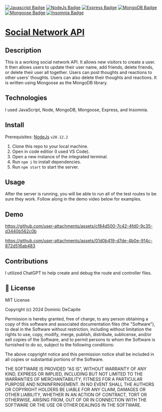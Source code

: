 [![Javascript Badge](https://img.shields.io/badge/JavaScript-F7DF1E?logo=javascript&logoColor=000&style=for-the-badge)]() [![NodeJs Badge](https://img.shields.io/badge/NodeJs-339933?logo=node.js&logoColor=FFF&style=for-the-badge)]() [![Express Badge](https://img.shields.io/badge/Express-000000?logo=express&logoColor=FFF&style=for-the-badge)]() [![MongoDB Badge](https://img.shields.io/badge/MongoDB-47A248?logo=mongodb&logoColor=FFF&style=for-the-badge)]() [![Mongoose Badge](https://img.shields.io/badge/Mongoose-880000?logo=mongoose&logoColor=FFF&style=for-the-badge)]() [![Insomnia Badge](https://img.shields.io/badge/Insomnia-4000BF?logo=insomnia&logoColor=FFF&style=for-the-badge)]()

# [Social Network API](https://github.com/domdecap/social-network-api)



## Description

This is a working social network API. It allows new visitors to create a user. It then allows users to update their user name, add friends, delete friends, or delete their user all together. Users can post thoughts and reactions to other users' thoughts. Users can also delete their thoughts and reactions. It is written using Mongoose as the MongoDB library.

## Technologies

I used JavaScript, Node, MongoDB, Mongoose, Express, and Insomnia.

## Install

Prerequisites: [NodeJs](https://nodejs.org/en) ```v20.12.2```

1. Clone this repo to your local machine.
2. Open in code editior (I used VS Code).
3. Open a new instance of the integrated terminal.
4. Run ```npm i``` to install dependencies.
5. Run ```npm start``` to start the server.

## Usage

After the server is running, you will be able to run all of the test routes to be sure they work. Follow along in the demo video below for examples.

## Demo




https://github.com/user-attachments/assets/cf84d500-7c42-4fd0-9c35-d3440b562c0b






https://github.com/user-attachments/assets/01d0b419-d7de-4b0e-914c-872d516ab483







## Contributions

I utilized ChatGPT to help create and debug the route and controller files.

## 📜 License

MIT License

Copyright (c) 2024 Dominic DeCapite

Permission is hereby granted, free of charge, to any person obtaining a copy
of this software and associated documentation files (the "Software"), to deal
in the Software without restriction, including without limitation the rights
to use, copy, modify, merge, publish, distribute, sublicense, and/or sell
copies of the Software, and to permit persons to whom the Software is
furnished to do so, subject to the following conditions:

The above copyright notice and this permission notice shall be included in all
copies or substantial portions of the Software.

THE SOFTWARE IS PROVIDED "AS IS", WITHOUT WARRANTY OF ANY KIND, EXPRESS OR
IMPLIED, INCLUDING BUT NOT LIMITED TO THE WARRANTIES OF MERCHANTABILITY,
FITNESS FOR A PARTICULAR PURPOSE AND NONINFRINGEMENT. IN NO EVENT SHALL THE
AUTHORS OR COPYRIGHT HOLDERS BE LIABLE FOR ANY CLAIM, DAMAGES OR OTHER
LIABILITY, WHETHER IN AN ACTION OF CONTRACT, TORT OR OTHERWISE, ARISING FROM,
OUT OF OR IN CONNECTION WITH THE SOFTWARE OR THE USE OR OTHER DEALINGS IN THE
SOFTWARE.

